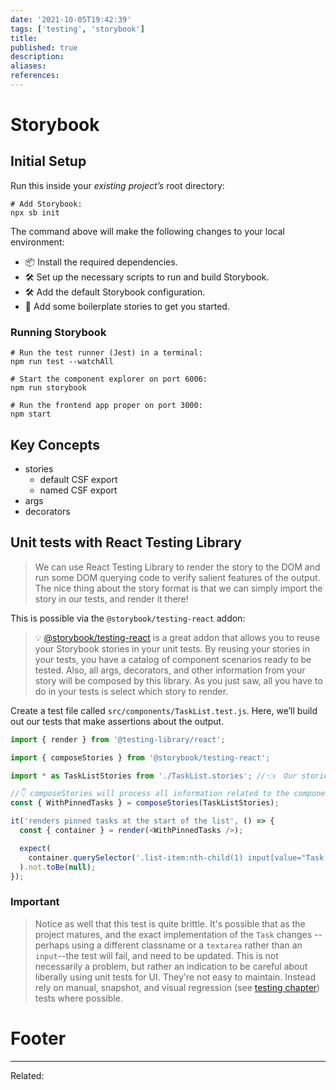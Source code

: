 ```yaml
---
date: '2021-10-05T19:42:39'
tags: ['testing', 'storybook']
title:
published: true
description:
aliases:
references:
---
```


# Storybook

## Initial Setup

 Run this inside your _existing project’s_ root directory:
```shell
# Add Storybook:
npx sb init
```

The command above will make the following changes to your local environment:

-   📦 Install the required dependencies.
-   🛠 Set up the necessary scripts to run and build Storybook.
-   🛠 Add the default Storybook configuration.
-   📝 Add some boilerplate stories to get you started.


### Running Storybook

```
# Run the test runner (Jest) in a terminal:
npm run test --watchAll

# Start the component explorer on port 6006:
npm run storybook

# Run the frontend app proper on port 3000:
npm start
```


## Key Concepts

- stories
	- default CSF export 
	- named CSF export
- args
- decorators

## Unit tests with React Testing Library

> We can use React Testing Library to render the story to the DOM and run some DOM querying code to verify salient features of the output. The nice thing about the story format is that we can simply import the story in our tests, and render it there!

This is possible via the `@storybook/testing-react` addon:
> 💡 [@storybook/testing-react](https://storybook.js.org/tutorials/intro-to-storybook/react/en/composite-component/) is a great addon that allows you to reuse your Storybook stories in your unit tests. By reusing your stories in your tests, you have a catalog of component scenarios ready to be tested. Also, all args, decorators, and other information from your story will be composed by this library. As you just saw, all you have to do in your tests is select which story to render.

Create a test file called `src/components/TaskList.test.js`. Here, we’ll build out our tests that make assertions about the output.
```js
import { render } from '@testing-library/react';

import { composeStories } from '@storybook/testing-react';

import * as TaskListStories from './TaskList.stories'; //👈  Our stories imported here

//👇 composeStories will process all information related to the component (e.g., args)
const { WithPinnedTasks } = composeStories(TaskListStories);

it('renders pinned tasks at the start of the list', () => {
  const { container } = render(<WithPinnedTasks />);

  expect(
    container.querySelector('.list-item:nth-child(1) input[value="Task 6 (pinned)"]')
  ).not.toBe(null);
});
```

### Important

> Notice as well that this test is quite brittle. It's possible that as the project matures, and the exact implementation of the `Task` changes --perhaps using a different classname or a `textarea` rather than an `input`--the test will fail, and need to be updated. This is not necessarily a problem, but rather an indication to be careful about liberally using unit tests for UI. They're not easy to maintain. Instead rely on manual, snapshot, and visual regression (see [testing chapter](https://storybook.js.org/tutorials/intro-to-storybook/react/en/test/)) tests where possible.


# Footer

---

Related: 